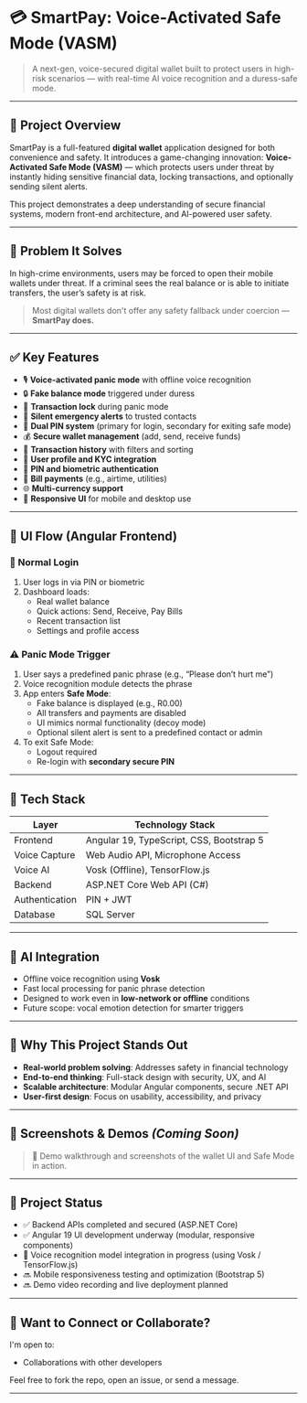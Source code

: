 # 💳 SmartPay: Voice-Activated Safe Mode (VASM)

> A next-gen, voice-secured digital wallet built to protect users in high-risk scenarios — with real-time AI voice recognition and a duress-safe mode.

---

## 📌 Project Overview

SmartPay is a full-featured **digital wallet** application designed for both convenience and safety. It introduces a game-changing innovation: **Voice-Activated Safe Mode (VASM)** — which protects users under threat by instantly hiding sensitive financial data, locking transactions, and optionally sending silent alerts.

This project demonstrates a deep understanding of secure financial systems, modern front-end architecture, and AI-powered user safety.

---

## 🚨 Problem It Solves

In high-crime environments, users may be forced to open their mobile wallets under threat. If a criminal sees the real balance or is able to initiate transfers, the user’s safety is at risk.

> Most digital wallets don't offer any safety fallback under coercion — **SmartPay does.**

---

## ✅ Key Features

- 🎙️ **Voice-activated panic mode** with offline voice recognition
- 🔒 **Fake balance mode** triggered under duress
- 🛑 **Transaction lock** during panic mode
- 📩 **Silent emergency alerts** to trusted contacts
- 🔐 **Dual PIN system** (primary for login, secondary for exiting safe mode)
- 💰 **Secure wallet management** (add, send, receive funds)
- 📄 **Transaction history** with filters and sorting
- 👥 **User profile and KYC integration**
- 🔐 **PIN and biometric authentication**
- 🧾 **Bill payments** (e.g., airtime, utilities)
- 🌐 **Multi-currency support**
- 📲 **Responsive UI** for mobile and desktop use

---

## 📱 UI Flow (Angular Frontend)

### 🔐 Normal Login
1. User logs in via PIN or biometric
2. Dashboard loads:
   - Real wallet balance
   - Quick actions: Send, Receive, Pay Bills
   - Recent transaction list
   - Settings and profile access

### ⚠️ Panic Mode Trigger
1. User says a predefined panic phrase (e.g., “Please don’t hurt me”)
2. Voice recognition module detects the phrase
3. App enters **Safe Mode**:
   - Fake balance is displayed (e.g., R0.00)
   - All transfers and payments are disabled
   - UI mimics normal functionality (decoy mode)
   - Optional silent alert is sent to a predefined contact or admin
4. To exit Safe Mode:
   - Logout required
   - Re-login with **secondary secure PIN**

---

## 🧠 Tech Stack

| Layer         | Technology Stack |
|---------------|------------------|
| Frontend      | Angular 19, TypeScript, CSS, Bootstrap 5 |
| Voice Capture | Web Audio API, Microphone Access |
| Voice AI      | Vosk (Offline), TensorFlow.js |
| Backend       | ASP.NET Core Web API (C#) |
| Authentication|  PIN + JWT |
| Database      | SQL Server  |

---

## 🧠 AI Integration

- Offline voice recognition using **Vosk**
- Fast local processing for panic phrase detection
- Designed to work even in **low-network or offline** conditions
- Future scope: vocal emotion detection for smarter triggers

---

## 🎯 Why This Project Stands Out

- **Real-world problem solving**: Addresses safety in financial technology
- **End-to-end thinking**: Full-stack design with security, UX, and AI
- **Scalable architecture**: Modular Angular components, secure .NET API
- **User-first design**: Focus on usability, accessibility, and privacy

---

## 📸 Screenshots & Demos *(Coming Soon)*

> 🎥 Demo walkthrough and screenshots of the wallet UI and Safe Mode in action.

---


## 🚀 Project Status

- ✅ Backend APIs completed and secured (ASP.NET Core)
- ✅ Angular 19 UI development underway (modular, responsive components)
- 🔄 Voice recognition model integration in progress (using Vosk / TensorFlow.js)
- 🔜 Mobile responsiveness testing and optimization (Bootstrap 5)
- 🔜 Demo video recording and live deployment planned

---

## 🤝 Want to Connect or Collaborate?

I'm open to:
- Collaborations with other developers


Feel free to fork the repo, open an issue, or send a message.

---

